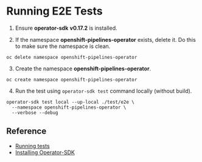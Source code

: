 # Running E2E Tests

1. Ensure **operator-sdk** **v0.17.2** is installed.

2. If the namespace **openshift-pipelines-operator** exists, delete it. Do this to make sure the namespace is clean.

```
oc delete namespace openshift-pipelines-operator
```

3. Create the namespace **openshift-pipelines-operator**.

```
oc create namespace openshift-pipelines-operator
```

4. Run the test using `operator-sdk test`  command locally (without build).

```
operator-sdk test local --up-local ./test/e2e \
  --namespace openshift-pipelines-operator \
  --verbose --debug
```

## Reference

* [Running tests](https://github.com/operator-framework/operator-sdk/blob/master/doc/test-framework/writing-e2e-tests.md#running-the-tests)
* [Installing Operator-SDK](https://github.com/operator-framework/operator-sdk#quick-start)
